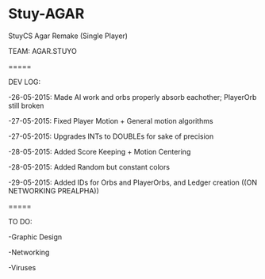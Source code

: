 # Stuy-AGAR
StuyCS Agar Remake (Single Player)

TEAM: AGAR.STUYO 

=====

DEV LOG:

-26-05-2015: Made AI work and orbs properly absorb eachother; PlayerOrb still broken

-27-05-2015: Fixed Player Motion + General motion algorithms

-27-05-2015: Upgrades INTs to DOUBLEs for sake of precision

-28-05-2015: Added Score Keeping + Motion Centering

-28-05-2015: Added Random but constant colors 

-29-05-2015: Added IDs for Orbs and PlayerOrbs, and Ledger creation ((ON NETWORKING PREALPHA))

=====

TO DO:

-Graphic Design

-Networking

-Viruses

